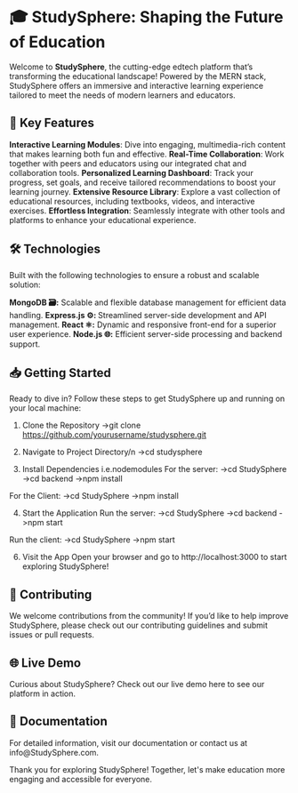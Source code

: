 <h1>🎓 StudySphere: Shaping the Future of Education</h1>
Welcome to <strong>StudySphere</strong>, the cutting-edge edtech platform that’s transforming the educational landscape! Powered by the MERN stack, StudySphere offers an immersive and interactive learning experience tailored to meet the needs of modern learners and educators.

<h2>🚀 Key Features</h2>
<strong>Interactive Learning Modules</strong>: Dive into engaging, multimedia-rich content that makes learning both fun and effective.
<strong>Real-Time Collaboration</strong>: Work together with peers and educators using our integrated chat and collaboration tools.
<strong>Personalized Learning Dashboard</strong>: Track your progress, set goals, and receive tailored recommendations to boost your learning journey.
<strong>Extensive Resource Library</strong>: Explore a vast collection of educational resources, including textbooks, videos, and interactive exercises.
<strong>Effortless Integration</strong>: Seamlessly integrate with other tools and platforms to enhance your educational experience.
<h2>🛠 Technologies</h2>
Built with the following technologies to ensure a robust and scalable solution:

<strong>MongoDB 🗃️:</strong> Scalable and flexible database management for efficient data handling.
<strong>Express.js ⚙️: </strong>Streamlined server-side development and API management.
<strong>React ⚛️:</strong> Dynamic and responsive front-end for a superior user experience.
<strong>Node.js 🌐:</strong> Efficient server-side processing and backend support.
<h2>📥 Getting Started</h2>
Ready to dive in? Follow these steps to get StudySphere up and running on your local machine:

1. Clone the Repository
->git clone https://github.com/yourusername/studysphere.git

2. Navigate to Project Directory/n
->cd studysphere

3. Install Dependencies i.e.nodemodules
For the server:
->cd StudySphere
->cd backend
->npm install

For the Client:
->cd StudySphere
->npm install

4. Start the Application
Run the server:
->cd StudySphere
->cd backend
->npm start

Run the client:
->cd StudySphere
->npm start


6. Visit the App
Open your browser and go to http://localhost:3000 to start exploring StudySphere!

<h2>🤝 Contributing</h2>
We welcome contributions from the community! If you’d like to help improve StudySphere, please check out our contributing guidelines and submit issues or pull requests.

<h2>🌐 Live Demo</h2>
Curious about StudySphere? Check out our live demo here to see our platform in action.

<h2>📄 Documentation</h2>
For detailed information, visit our documentation or contact us at info@StudySphere.com.

Thank you for exploring StudySphere! Together, let's make education more engaging and accessible for everyone.
